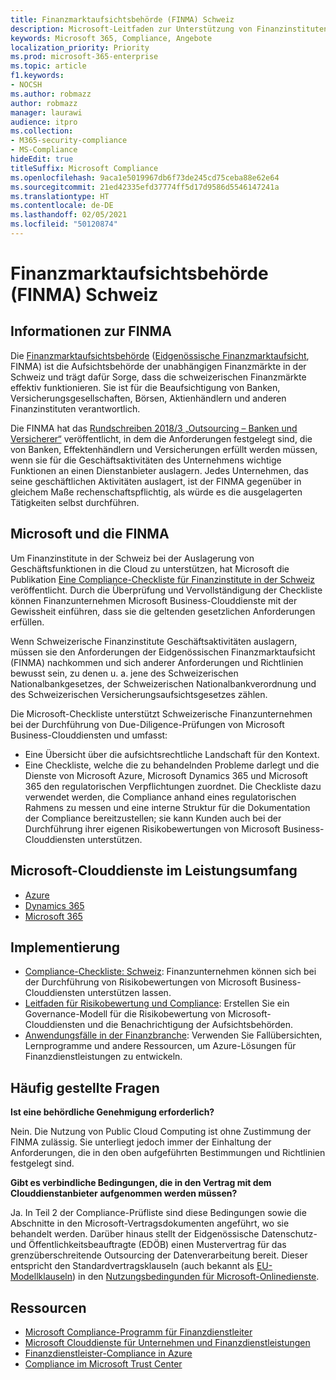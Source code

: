 ```yaml
---
title: Finanzmarktaufsichtsbehörde (FINMA) Schweiz
description: Microsoft-Leitfaden zur Unterstützung von Finanzinstituten in der Schweiz bei der Cloud-Einführung.
keywords: Microsoft 365, Compliance, Angebote
localization_priority: Priority
ms.prod: microsoft-365-enterprise
ms.topic: article
f1.keywords:
- NOCSH
ms.author: robmazz
author: robmazz
manager: laurawi
audience: itpro
ms.collection:
- M365-security-compliance
- MS-Compliance
hideEdit: true
titleSuffix: Microsoft Compliance
ms.openlocfilehash: 9aca1e5019967db6f73de245cd75ceba88e62e64
ms.sourcegitcommit: 21ed42335efd37774ff5d17d9586d5546147241a
ms.translationtype: HT
ms.contentlocale: de-DE
ms.lasthandoff: 02/05/2021
ms.locfileid: "50120874"
---
```

# <a name="financial-market-supervisory-authority-finma-switzerland"></a>Finanzmarktaufsichtsbehörde (FINMA) Schweiz

## <a name="about-finma"></a>Informationen zur FINMA

Die [Finanzmarktaufsichtsbehörde](https://www.finma.ch/en) ([Eidgenössische Finanzmarktaufsicht](https://www.finma.ch/de/), FINMA) ist die Aufsichtsbehörde der unabhängigen Finanzmärkte in der Schweiz und trägt dafür Sorge, dass die schweizerischen Finanzmärkte effektiv funktionieren. Sie ist für die Beaufsichtigung von Banken, Versicherungsgesellschaften, Börsen, Aktienhändlern und anderen Finanzinstituten verantwortlich.

Die FINMA hat das [Rundschreiben 2018/3 „Outsourcing – Banken und Versicherer“](https://www.finma.ch/en/~/media/finma/dokumente/rundschreiben-archiv/2018/rs-18-03/finma-rs-2018-03---20170921.pdf?la=en) veröffentlicht, in dem die Anforderungen festgelegt sind, die von Banken, Effektenhändlern und Versicherungen erfüllt werden müssen, wenn sie für die Geschäftsaktivitäten des Unternehmens wichtige Funktionen an einen Dienstanbieter auslagern. Jedes Unternehmen, das seine geschäftlichen Aktivitäten auslagert, ist der FINMA gegenüber in gleichem Maße rechenschaftspflichtig, als würde es die ausgelagerten Tätigkeiten selbst durchführen.

## <a name="microsoft-and-finma"></a>Microsoft und die FINMA

Um Finanzinstitute in der Schweiz bei der Auslagerung von Geschäftsfunktionen in die Cloud zu unterstützen, hat Microsoft die Publikation [Eine Compliance-Checkliste für Finanzinstitute in der Schweiz](https://aka.ms/FinServ-Guide-Switzerland) veröffentlicht. Durch die Überprüfung und Vervollständigung der Checkliste können Finanzunternehmen Microsoft Business-Clouddienste mit der Gewissheit einführen, dass sie die geltenden gesetzlichen Anforderungen erfüllen.

Wenn Schweizerische Finanzinstitute Geschäftsaktivitäten auslagern, müssen sie den Anforderungen der Eidgenössischen Finanzmarktaufsicht (FINMA) nachkommen und sich anderer Anforderungen und Richtlinien bewusst sein, zu denen u. a. jene des Schweizerischen Nationalbankgesetzes, der Schweizerischen Nationalbankverordnung und des Schweizerischen Versicherungsaufsichtsgesetzes zählen.

Die Microsoft-Checkliste unterstützt Schweizerische Finanzunternehmen bei der Durchführung von Due-Diligence-Prüfungen von Microsoft Business-Clouddiensten und umfasst:

- Eine Übersicht über die aufsichtsrechtliche Landschaft für den Kontext.
- Eine Checkliste, welche die zu behandelnden Probleme darlegt und die Dienste von Microsoft Azure, Microsoft Dynamics 365 und Microsoft 365 den regulatorischen Verpflichtungen zuordnet. Die Checkliste dazu verwendet werden, die Compliance anhand eines regulatorischen Rahmens zu messen und eine interne Struktur für die Dokumentation der Compliance bereitzustellen; sie kann Kunden auch bei der Durchführung ihrer eigenen Risikobewertungen von Microsoft Business-Clouddiensten unterstützen.

## <a name="microsoft-in-scope-cloud-services"></a>Microsoft-Clouddienste im Leistungsumfang

- [Azure](https://aka.ms/AzureCompliance)
- [Dynamics 365](https://aka.ms/d365-compliance-list)
- [Microsoft 365](https://aka.ms/o365-compliance-framework)

## <a name="how-to-implement"></a>Implementierung

- [Compliance-Checkliste: Schweiz](https://aka.ms/FinServ-Guide-Switzerland): Finanzunternehmen können sich bei der Durchführung von Risikobewertungen von Microsoft Business-Clouddiensten unterstützen lassen.
- [Leitfaden für Risikobewertung und Compliance](https://aka.ms/RiskGovernanceGuide): Erstellen Sie ein Governance-Modell für die Risikobewertung von Microsoft-Clouddiensten und die Benachrichtigung der Aufsichtsbehörden.
- [Anwendungsfälle in der Finanzbranche](/azure/industry/financial/): Verwenden Sie Fallübersichten, Lernprogramme und andere Ressourcen, um Azure-Lösungen für Finanzdienstleistungen zu entwickeln.

## <a name="frequently-asked-questions"></a>Häufig gestellte Fragen

**Ist eine behördliche Genehmigung erforderlich?**

Nein. Die Nutzung von Public Cloud Computing ist ohne Zustimmung der FINMA zulässig. Sie unterliegt jedoch immer der Einhaltung der Anforderungen, die in den oben aufgeführten Bestimmungen und Richtlinien festgelegt sind.

**Gibt es verbindliche Bedingungen, die in den Vertrag mit dem Clouddienstanbieter aufgenommen werden müssen?**

Ja. In Teil 2 der Compliance-Prüfliste sind diese Bedingungen sowie die Abschnitte in den Microsoft-Vertragsdokumenten angeführt, wo sie behandelt werden. Darüber hinaus stellt der Eidgenössische Datenschutz- und Öffentlichkeitsbeauftragte (EDÖB) einen Mustervertrag für das grenzüberschreitende Outsourcing der Datenverarbeitung bereit. Dieser entspricht den Standardvertragsklauseln (auch bekannt als [EU-Modellklauseln](offering-EU-Model-Clauses.md)) in den [Nutzungsbedingunden für Microsoft-Onlinedienste](https://aka.ms/Online-Services-Terms).

## <a name="resources"></a>Ressourcen

- [Microsoft Compliance-Programm für Finanzdienstleiter](https://aka.ms/FSCP-Print)
- [Microsoft Clouddienste für Unternehmen und Finanzdienstleistungen](https://servicetrust.microsoft.com/viewpage/financialservicesoverview)
- [Finanzdienstleister-Compliance in Azure](https://azure.microsoft.com/resources/videos/azurecon-2015-financial-services-compliance-in-azure/)
- [Compliance im Microsoft Trust Center](https://www.microsoft.com/trust-center/compliance/compliance-overview)
